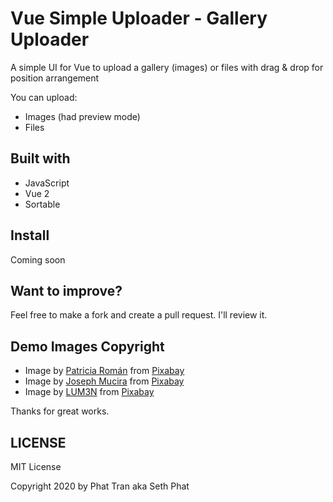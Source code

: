 # Vue Simple Uploader - Gallery Uploader

A simple UI for Vue to upload a gallery (images) or files with drag & drop for position arrangement

You can upload:
- Images (had preview mode)
- Files

## Built with
- JavaScript 
- Vue 2
- Sortable

## Install
Coming soon 

## Want to improve?
Feel free to make a fork and create a pull request. I'll review it.

## Demo Images Copyright
- Image by <a href="https://pixabay.com/users/Patricia_Roman-6871627/?utm_source=link-attribution&amp;utm_medium=referral&amp;utm_campaign=image&amp;utm_content=5426977">Patricia Román</a> from <a href="https://pixabay.com/?utm_source=link-attribution&amp;utm_medium=referral&amp;utm_campaign=image&amp;utm_content=5426977">Pixabay</a>
- Image by <a href="https://pixabay.com/users/jmexclusives-10518280/?utm_source=link-attribution&amp;utm_medium=referral&amp;utm_campaign=image&amp;utm_content=5187243">Joseph Mucira</a> from <a href="https://pixabay.com/?utm_source=link-attribution&amp;utm_medium=referral&amp;utm_campaign=image&amp;utm_content=5187243">Pixabay</a>
- Image by <a href="https://pixabay.com/users/LUM3N-1066559/?utm_source=link-attribution&amp;utm_medium=referral&amp;utm_campaign=image&amp;utm_content=2303851">LUM3N</a> from <a href="https://pixabay.com/?utm_source=link-attribution&amp;utm_medium=referral&amp;utm_campaign=image&amp;utm_content=2303851">Pixabay</a>

Thanks for great works.
## LICENSE
MIT License

Copyright 2020 by Phat Tran aka Seth Phat